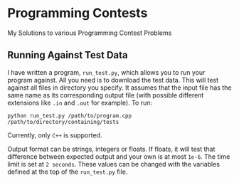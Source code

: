 # Programming Contests
My Solutions to various Programming Contest Problems

## Running Against Test Data

I have written a program, `run_test.py`, which allows you to run your program against. All you need is to download the test data. This will test against all files in directory you specify. It assumes that the input file has the same name as its corresponding output file (with possible different extensions like `.in` and `.out` for example). To run:

```
python run_test.py /path/to/program.cpp /path/to/directory/containing/tests
```

Currently, only `C++` is supported.

Output format can be strings, integers or floats. If floats, it will test that difference between expected output and your own is at most `1e-6`. The time limit is set at `2 seconds`. These values can be changed with the variables defined at the top of the `run_test.py` file.
